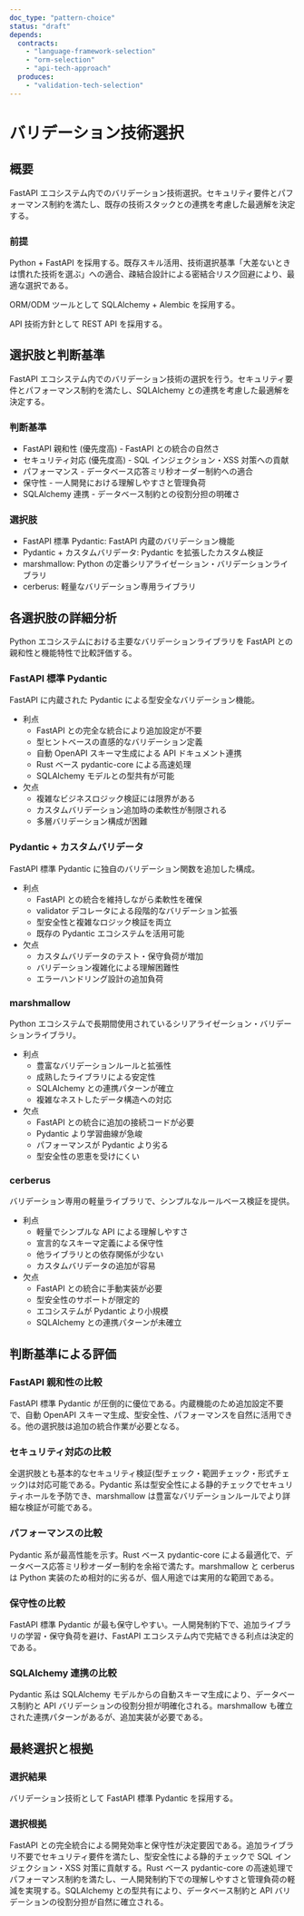 ```yaml
---
doc_type: "pattern-choice"
status: "draft"
depends:
  contracts:
    - "language-framework-selection"
    - "orm-selection"
    - "api-tech-approach"
  produces:
    - "validation-tech-selection"
---
```


# バリデーション技術選択

## 概要

FastAPI エコシステム内でのバリデーション技術選択。セキュリティ要件とパフォーマンス制約を満たし、既存の技術スタックとの連携を考慮した最適解を決定する。

### 前提

<!-- PREMISE_BEGIN: language-framework-selection -->

Python + FastAPI を採用する。既存スキル活用、技術選択基準「大差ないときは慣れた技術を選ぶ」への適合、疎結合設計による密結合リスク回避により、最適な選択である。

<!-- PREMISE_END: language-framework-selection -->

<!-- PREMISE_BEGIN: orm-selection -->

ORM/ODM ツールとして SQLAlchemy + Alembic を採用する。

<!-- PREMISE_END: orm-selection -->

<!-- PREMISE_BEGIN: api-tech-approach -->

API 技術方針として REST API を採用する。

<!-- PREMISE_END: api-tech-approach -->

## 選択肢と判断基準

FastAPI エコシステム内でのバリデーション技術の選択を行う。セキュリティ要件とパフォーマンス制約を満たし、SQLAlchemy との連携を考慮した最適解を決定する。

### 判断基準

- FastAPI 親和性 (優先度高) - FastAPI との統合の自然さ
- セキュリティ対応 (優先度高) - SQL インジェクション・XSS 対策への貢献
- パフォーマンス - データベース応答ミリ秒オーダー制約への適合
- 保守性 - 一人開発における理解しやすさと管理負荷
- SQLAlchemy 連携 - データベース制約との役割分担の明確さ

### 選択肢

- FastAPI 標準 Pydantic: FastAPI 内蔵のバリデーション機能
- Pydantic + カスタムバリデータ: Pydantic を拡張したカスタム検証
- marshmallow: Python の定番シリアライゼーション・バリデーションライブラリ
- cerberus: 軽量なバリデーション専用ライブラリ

## 各選択肢の詳細分析

Python エコシステムにおける主要なバリデーションライブラリを FastAPI との親和性と機能特性で比較評価する。

### FastAPI 標準 Pydantic

FastAPI に内蔵された Pydantic による型安全なバリデーション機能。

- 利点
  - FastAPI との完全な統合により追加設定が不要
  - 型ヒントベースの直感的なバリデーション定義
  - 自動 OpenAPI スキーマ生成による API ドキュメント連携
  - Rust ベース pydantic-core による高速処理
  - SQLAlchemy モデルとの型共有が可能
- 欠点
  - 複雑なビジネスロジック検証には限界がある
  - カスタムバリデーション追加時の柔軟性が制限される
  - 多層バリデーション構成が困難

### Pydantic + カスタムバリデータ

FastAPI 標準 Pydantic に独自のバリデーション関数を追加した構成。

- 利点
  - FastAPI との統合を維持しながら柔軟性を確保
  - validator デコレータによる段階的なバリデーション拡張
  - 型安全性と複雑なロジック検証を両立
  - 既存の Pydantic エコシステムを活用可能
- 欠点
  - カスタムバリデータのテスト・保守負荷が増加
  - バリデーション複雑化による理解困難性
  - エラーハンドリング設計の追加負荷

### marshmallow

Python エコシステムで長期間使用されているシリアライゼーション・バリデーションライブラリ。

- 利点
  - 豊富なバリデーションルールと拡張性
  - 成熟したライブラリによる安定性
  - SQLAlchemy との連携パターンが確立
  - 複雑なネストしたデータ構造への対応
- 欠点
  - FastAPI との統合に追加の接続コードが必要
  - Pydantic より学習曲線が急峻
  - パフォーマンスが Pydantic より劣る
  - 型安全性の恩恵を受けにくい

### cerberus

バリデーション専用の軽量ライブラリで、シンプルなルールベース検証を提供。

- 利点
  - 軽量でシンプルな API による理解しやすさ
  - 宣言的なスキーマ定義による保守性
  - 他ライブラリとの依存関係が少ない
  - カスタムバリデータの追加が容易
- 欠点
  - FastAPI との統合に手動実装が必要
  - 型安全性のサポートが限定的
  - エコシステムが Pydantic より小規模
  - SQLAlchemy との連携パターンが未確立

## 判断基準による評価

### FastAPI 親和性の比較

FastAPI 標準 Pydantic が圧倒的に優位である。内蔵機能のため追加設定不要で、自動 OpenAPI スキーマ生成、型安全性、パフォーマンスを自然に活用できる。他の選択肢は追加の統合作業が必要となる。

### セキュリティ対応の比較

全選択肢とも基本的なセキュリティ検証(型チェック・範囲チェック・形式チェック)は対応可能である。Pydantic 系は型安全性による静的チェックでセキュリティホールを予防でき、marshmallow は豊富なバリデーションルールでより詳細な検証が可能である。

### パフォーマンスの比較

Pydantic 系が最高性能を示す。Rust ベース pydantic-core による最適化で、データベース応答ミリ秒オーダー制約を余裕で満たす。marshmallow と cerberus は Python 実装のため相対的に劣るが、個人用途では実用的な範囲である。

### 保守性の比較

FastAPI 標準 Pydantic が最も保守しやすい。一人開発制約下で、追加ライブラリの学習・保守負荷を避け、FastAPI エコシステム内で完結できる利点は決定的である。

### SQLAlchemy 連携の比較

Pydantic 系は SQLAlchemy モデルからの自動スキーマ生成により、データベース制約と API バリデーションの役割分担が明確化される。marshmallow も確立された連携パターンがあるが、追加実装が必要である。

## 最終選択と根拠

### 選択結果

<!-- GLOBAL_CONCLUSION_BEGIN: validation-tech-selection -->

バリデーション技術として FastAPI 標準 Pydantic を採用する。

<!-- GLOBAL_CONCLUSION_END: validation-tech-selection -->

### 選択根拠

FastAPI との完全統合による開発効率と保守性が決定要因である。追加ライブラリ不要でセキュリティ要件を満たし、型安全性による静的チェックで SQL インジェクション・XSS 対策に貢献する。Rust ベース pydantic-core の高速処理でパフォーマンス制約を満たし、一人開発制約下での理解しやすさと管理負荷の軽減を実現する。SQLAlchemy との型共有により、データベース制約と API バリデーションの役割分担が自然に確立される。
